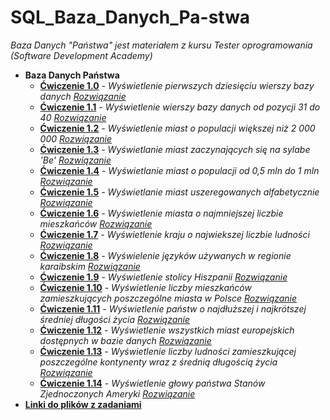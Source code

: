 # SQL_Baza_Danych_Pa-stwa

_Baza Danych "Państwa" jest materiałem z kursu Tester oprogramowania (Software Development Academy)_ 

* **Baza Danych Państwa**
  * **[Ćwiczenie 1.0](https://drive.google.com/file/d/1B7aXlpyqd9E6DwMcK-lA1FOtfqA5c1rX/view?usp=sharing)** _- Wyświetlenie pierwszych dziesięciu wierszy bazy danych_ _[Rozwiązanie](https://drive.google.com/file/d/1r-v-SCotzEv3vfp4F4XeW1d3_eARAudu/view?usp=sharing)_
  * **[Ćwiczenie 1.1](https://drive.google.com/file/d/1zRbMeirIH6eyQxL8PcXvbSTwojNMaYFy/view?usp=sharing)** _- Wyświetlenie wierszy bazy danych od pozycji 31  do 40_ _[Rozwiązanie](https://drive.google.com/file/d/1jpMju8FsTzIU9cEsnuSL_SHeiyZO04X4/view?usp=sharing)_
  * **[Ćwiczenie 1.2](https://drive.google.com/file/d/1RN0I7ZR2ATgQDCZ6Z8HDsOuvSLa_ZUri/view?usp=sharing)** _- Wyświetlenie miast o populacji większej niż 2 000 000_ _[Rozwiązanie](https://drive.google.com/file/d/1yYMrGxfEllOPeN8W5v3TIbBYbaxY7PBe/view?usp=sharing)_
  * **[Ćwiczenie 1.3](https://drive.google.com/file/d/1gClSb6T4s2yoSGlUm1lcMT9Uh0vC_cfb/view?usp=sharing)** _- Wyświetlanie miast zaczynających się na sylabe 'Be'_ _[Rozwiązanie](https://drive.google.com/file/d/1h7fuoPSEZTng5e6uHcKah1gL7yQvD9px/view?usp=sharing)_
  * **[Ćwiczenie 1.4](https://drive.google.com/file/d/13Y0LonaavITzhgVYWKUNty55pHm005iz/view?usp=sharing)** _- Wyświetlanie miast o populacji od 0,5 mln do 1 mln_ _[Rozwiązanie](https://drive.google.com/file/d/1VQwmYcfoeXK98pKPkGidIjvTVO7o9ldV/view?usp=sharing)_
  * **[Ćwiczenie 1.5](https://drive.google.com/file/d/1GDmxDxdDQ86pPa79rt0kFkYhBcshH6Ol/view?usp=sharing)** _- Wyświetlanie miast uszeregowanych alfabetycznie_ _[Rozwiązanie](https://drive.google.com/file/d/1Y4WrSb2IroUQZIkjrrM_Wmos-44nIFBc/view?usp=sharing)_
  * **[Ćwiczenie 1.6](https://drive.google.com/file/d/1u6swIl0bs5wTdbiH5TqWOOgH7HwsXeOV/view?usp=sharing)** _- Wyświetlenie miasta o najmniejszej liczbie mieszkańców_ _[Rozwiązanie](https://drive.google.com/file/d/15jRpvd6ly5IDh63sfdUPUx8dtnJTis-d/view?usp=sharing)_ 
  * **[Ćwiczenie 1.7](https://drive.google.com/file/d/1aukQ2D7zFunNnai24WlgG3tRXTKnUmVu/view?usp=sharing)** _- Wyświetlenie kraju o najwiekszej liczbie ludności_ _[Rozwiązanie](https://drive.google.com/file/d/1ruTPvZ2qYH2m0EgMvblKsopbM6NucDzN/view?usp=sharing)_
  * **[Ćwiczenie 1.8](https://drive.google.com/file/d/1WNTPozH2Ub764Pa--fThGiQV_cnb7fQj/view?usp=sharing)** _- Wyświelenie języków używanych w regionie karaibskim_ _[Rozwiązanie](https://drive.google.com/file/d/1DKTNiT_BXHmMh1uVjFUzIVK3UFLJYW-K/view?usp=sharing)_
  * **[Ćwiczenie 1.9](https://drive.google.com/file/d/1ciyjQFjxdaPm6lB2Lt7_Gsco-9GvE7EF/view?usp=sharing)** _- Wyświetlenie stolicy Hiszpanii_ _[Rozwiązanie](https://drive.google.com/file/d/1uYzK0MR72Ntjez2HUvlFV2QGOsvn41uR/view?usp=sharing)_ 
  * **[Ćwiczenie 1.10](https://drive.google.com/file/d/1yGGLPBhzDzFCeoUEOknRDJbS6jnD4vYJ/view?usp=sharing)** _- Wyświetlenie liczby mieszkańców zamieszkujących poszczególne miasta w Polsce_ _[Rozwiązanie](https://drive.google.com/file/d/1ZzSBD58IFvunG3e9j9LpNsDxYFq1j8OH/view?usp=sharing)_
  * **[Ćwiczenie 1.11](https://drive.google.com/file/d/1EU8bRaL1iXFUNo6X8Fbi1EBeOKcwuPw1/view?usp=sharing)** _- Wyświetlenie państw o najdłuższej i najkrótszej średniej długości życia_ _[Rozwiązanie](https://drive.google.com/file/d/1cZ0cTcpmBlIgXjVeQjVlbVOFchMZJE3_/view?usp=sharing)_
  * **[Ćwiczenie 1.12](https://drive.google.com/file/d/1mGuxNwxbLMIyWOl2ikQHn2-2myv4OjuZ/view?usp=sharing)** _- Wyświetlenie wszystkich miast europejskich dostępnych w bazie danych_ _[Rozwiązanie](https://drive.google.com/file/d/1KZJW-w7IQCpiXdPhHphNGa2OXTkac1lc/view?usp=sharing)_
  * **[Ćwiczenie 1.13](https://drive.google.com/file/d/1nPytP0L085FK9iG0K9G_i8W8S_cSXqqI/view?usp=sharing)** _- Wyświetlenie liczby ludności zamieszkującej poszczególne kontynenty wraz z średnią długością życia_ _[Rozwiązanie](https://drive.google.com/file/d/1IdadNn2hTowIg7fQmSAAQjH0J31gDGhd/view?usp=sharing)_ 
  * **[Ćwiczenie 1.14](https://drive.google.com/file/d/1Gvy8rjjOUWRVQeYIQv0vLyRMVgR_mHJo/view?usp=sharing)** _- Wyświetlenie głowy państwa Stanów Zjednoczonych Ameryki_ _[Rozwiązanie](https://drive.google.com/file/d/1hDi-r2IP4RFmM39f78dmjs-DA8tVlUkX/view?usp=sharing)_
* **[Linki do plików z zadaniami](https://github.com/Raf100cmd/KursGit/tree/master/Baza%20danych%20SQL/Baza%20Danych%20Pa%C5%84stwa)**
